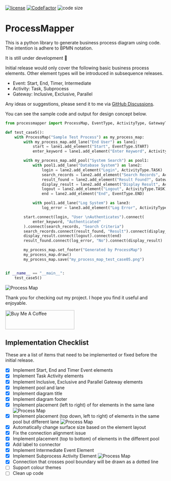 [![license](https://img.shields.io/badge/license-mit-brightgreen.svg?style=plastic)](https://en.wikipedia.org/wiki/MIT_License)
[![CodeFactor](https://www.codefactor.io/repository/github/csgoh/processmapper/badge?style=plastic)](https://www.codefactor.io/repository/github/csgoh/processmapper)
![code size](https://img.shields.io/github/languages/code-size/csgoh/processmapper?style=plastic)

# ProcessMapper

This is a python library to generate business process diagram using code. The intention is adhere to BPMN notation.

It is still under development :construction:

Initial release would only cover the following basic business process elements. Other element types will be introduced in subsequence releases.

* Event: Start, End, Timer, Intermediate
* Activity: Task, Subprocess
* Gateway: Inclusive, Exclusive, Parallel

Any ideas or suggestions, please send it to me via [GitHub Discussions](https://github.com/csgoh/processmapper/discussions).

You can see the sample code and output for design concept below.

```python
from processmapper import ProcessMap, EventType, ActivityType, GatewayType

def test_case5():
    with ProcessMap("Sample Test Process") as my_process_map:
        with my_process_map.add_lane("End User") as lane1:
            start = lane1.add_element("Start", EventType.START)
            enter_keyword = lane1.add_element("Enter Keyword", ActivityType.TASK)

        with my_process_map.add_pool("System Search") as pool1:
            with pool1.add_lane("Database System") as lane2:
                login = lane2.add_element("Login", ActivityType.TASK)
                search_records = lane2.add_element("Search Records", ActivityType.TASK)
                result_found = lane2.add_element("Result Found?", GatewayType.EXCLUSIVE)
                display_result = lane2.add_element("Display Result", ActivityType.TASK)
                logout = lane2.add_element("Logout", ActivityType.TASK)
                end = lane2.add_element("End", EventType.END)

            with pool1.add_lane("Log System") as lane3:
                log_error = lane3.add_element("Log Error", ActivityType.TASK)

        start.connect(login, "User \nAuthenticates").connect(
            enter_keyword, "Authenticated"
        ).connect(search_records, "Search Criteria")
        search_records.connect(result_found, "Result").connect(display_result, "Yes")
        display_result.connect(logout).connect(end)
        result_found.connect(log_error, "No").connect(display_result)

        my_process_map.set_footer("Generated by ProcessMap")
        my_process_map.draw()
        my_process_map.save("my_process_map_test_case05.png")


if __name__ == "__main__":
    test_case5()
```

![Process Map](https://github.com/csgoh/processmapper/blob/main/my_process_map_test_case05.png)

Thank you for checking out my project. I hope you find it useful and enjoyable.

<a href="https://www.buymeacoffee.com/csgoh" target="_blank"><img src="https://cdn.buymeacoffee.com/buttons/v2/default-yellow.png" alt="Buy Me A Coffee" style="height: 60px !important;width: 217px !important;" ></a>

## Implementation Checklist

These are a list of items that need to be implemented or fixed before the initial release.

- [X] Implement Start, End and Timer Event elements
- [X] Implement Task Activity elements
- [X] Implement Inclusive, Exclusive and Parallel Gateway elements
- [X] Implement pool and lane
- [X] Implement diagram title
- [X] Implement diagram footer
- [X] Implement placement (left to right) of for elements in the same lane ![Process Map](https://github.com/csgoh/processmapper/blob/main/my_process_map_test_case06.png)
- [X] Implement placement (top down, left to right) of elements in the same pool but different lane ![Process Map](https://github.com/csgoh/processmapper/blob/main/my_process_map_test_case07.png)
- [X] Automatically change surface size based on the element layout
- [X] Fix the connection alignment issue
- [X] Implement placement (top to bottom) of elements in the different pool
- [X] Add label to connector
- [X] Implement Intermediate Event Element
- [X] Implement Subprocess Activity Element ![Process Map](https://github.com/csgoh/processmapper/blob/main/my_process_map_test_case09.png)
- [X] Connection that crosses pool boundary will be drawn as a dotted line
- [ ] Support colour themes
- [ ] Clean up code
